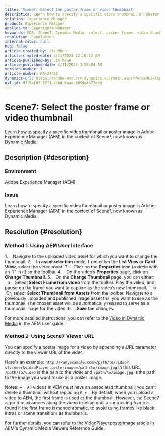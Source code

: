 ```yaml
---
title: 'Scene7: Select the poster frame or video thumbnail'
description: Learn how to specify a specific video thumbnail or poster image in Adobe Experience Manager (AEM) in the context of Scene7, now known as Dynamic Media.
solution: Experience Manager
product: Experience Manager
applies-to: Experience Manager
keywords: KCS, Scene7, Dynamic Media, select, poster frame, video thumbnail, How To, AEM, Adobe Experience Manager, videoPlayer.posterimage=, VideoPlayer, posterimage
resolution: Resolution
internal-notes: null
bug: false
article-created-by: Jim Menn
article-created-date: 4/11/2024 12:10:12 AM
article-published-by: Jim Menn
article-published-date: 4/11/2024 3:55:04 AM
version-number: 1
article-number: KA-24053
dynamics-url: https://adobe-ent.crm.dynamics.com/main.aspx?forceUCI=1&pagetype=entityrecord&etn=knowledgearticle&id=fe2c2fd9-97f7-ee11-a1fe-6045bd006268
exl-id: 9715af8f-57f1-466d-baae-309de4a77e9d
---
```

# Scene7: Select the poster frame or video thumbnail


Learn how to specify a specific video thumbnail or poster image in Adobe Experience Manager (AEM) in the context of Scene7, now known as Dynamic Media.

## Description {#description}


### Environment

Adobe Experience Manager (AEM)

### Issue

Learn how to specify a specific video thumbnail or poster image in Adobe Experience Manager (AEM) in the context of Scene7, now known as Dynamic Media.


## Resolution {#resolution}


### Method 1: Using AEM User Interface

1.    Navigate to the uploaded video asset for which you want to change the thumbnail.
2.    In <b>asset selection</b> mode, from either the <b>List View</b> or <b>Card View</b>, select the video asset.
3.    Click on the <b>Properties</b> icon (a circle with an “i” in it) on the toolbar.
4.    On the video’s <b>Properties</b> page, click on <b>Change Thumbnail</b>.
5.    On the <b>Change Thumbnail</b> page, you can either: 
    o    Select <b>Select Frame from video</b> from the toolbar. Play the video, and pause on the frame you want to capture as the video’s new thumbnail.
    o    Or, select <b>Select Thumbnail from Assets</b> from the toolbar. Navigate to a previously uploaded and published image asset that you want to use as the thumbnail. The chosen asset will be automatically resized to serve as a thumbnail image for the video.
6.    <b>Save</b> the changes.

For more detailed instructions, you can refer to the [Video in Dynamic Media](https://experienceleague.adobe.com/en/docs/experience-manager-65/content/assets/dynamic/video) in the AEM user guide.

### Method 2: Using Scene7 Viewer URL

You can specify a poster image for a video by appending a URL parameter directly to the viewer URL of the video.

Here's an example:
`http://<anyexample.com>/path/to/video?s7viewer&videoPlayer.posterimage=/path/to/image.jpg`
In this URL, `/path/to/video` is the path to the video and `/path/to/image.jpg` is the path to the image you want to use as a poster image.

Notes:
•    All videos in AEM must have an associated thumbnail; you can't delete a thumbnail without replacing it.
•    By default, when you upload a video to AEM, the first frame is used as the thumbnail. However, the Scene7 algorithm advances along the video timeline until a contrasting frame is found if the first frame is monochromatic, to avoid using frames like black intros or scene transitions as thumbnails.

For further details, you can refer to the [VideoPlayer.posterimage](https://experienceleague.adobe.com/en/docs/dynamic-media-developer-resources/library/viewers-aem-assets-dmc/video/command-reference-configuration-attributes-video/r-html5-video-viewer-conf-attrib-videoplayer-posterimage) article in AEM's Dynamic Media Viewers Reference Guide.
